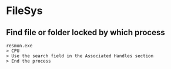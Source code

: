 # FileSys

## Find file or folder locked by which process
```
resmon.exe 
> CPU 
> Use the search field in the Associated Handles section 
> End the process
```